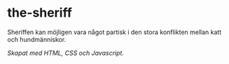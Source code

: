 # the-sheriff


Sheriffen kan möjligen vara något partisk i den stora konflikten mellan katt och hundmänniskor. 



*Skapat med HTML, CSS och Javascript.*


